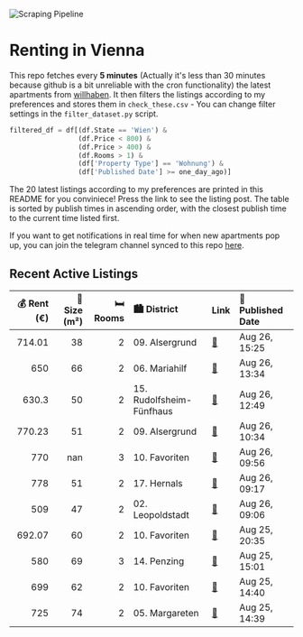 ![Scraping Pipeline](https://github.com/AthomsG/renting-in-vienna/actions/workflows/run_pipeline.yml/badge.svg)


# Renting in Vienna

This repo fetches every **5 minutes** (Actually it's less than 30 minutes because github is a bit unreliable with the cron functionality) the latest apartments from [willhaben](https://www.willhaben.at/).
It then filters the listings according to my preferences and stores them in `check_these.csv` - You can change filter settings in the `filter_dataset.py` script.

```python
filtered_df = df[(df.State == 'Wien') & 
                 (df.Price < 800) &
                 (df.Price > 400) &
                 (df.Rooms > 1) &
                 (df['Property Type'] == 'Wohnung') &
                 (df['Published Date'] >= one_day_ago)]
```

The 20 latest listings according to my preferences are printed in this README for you conviniece! Press the link to see the listing post.
The table is sorted by publish times in ascending order, with the closest publish time to the current time listed first.

If you want to get notifications in real time for when new apartments pop up, you can join the telegram channel synced to this repo [here](https://t.me/+1HPAYOf5BSsyNTlk).

## Recent Active Listings

|   💰 Rent (€) |   📏 Size (m²) |   🛏️ Rooms | 🏙️ District              | Link                                                                                                                                                                                                                                                                     | 📅 Published Date   |
|-------------:|--------------:|-----------:|:-------------------------|:-------------------------------------------------------------------------------------------------------------------------------------------------------------------------------------------------------------------------------------------------------------------------|:-------------------|
|       714.01 |            38 |          2 | 09. Alsergrund           | [🔗](https://www.willhaben.at/iad/immobilien/d/mietwohnungen/wien/wien-1090-alsergrund/neu%21-ideale-2-zimmerwohnung-im-herzen-des-9.-bezirks%21-2136086293/)                                                                                                             | Aug 26, 15:25      |
|       650    |            66 |          2 | 06. Mariahilf            | [🔗](https://www.willhaben.at/iad/immobilien/d/mietwohnungen/wien/wien-1060-mariahilf/65m2-n%C3%A4he-mariahilferstra%C3%9Fe-%28vormerkschein-wiener-wohnen%29-u-bahn-u2-u3-&-u4-1746488452/)                                                                              | Aug 26, 13:34      |
|       630.3  |            50 |          2 | 15. Rudolfsheim-Fünfhaus | [🔗](https://www.willhaben.at/iad/immobilien/d/mietwohnungen/wien/wien-1150-rudolfsheim-f%C3%BCnfhaus/moderne-2-zimmer-wohnung-mit-perfekter-infrastruktur-943814648/)                                                                                                    | Aug 26, 12:49      |
|       770.23 |            51 |          2 | 09. Alsergrund           | [🔗](https://www.willhaben.at/iad/immobilien/d/mietwohnungen/wien/wien-1090-alsergrund/2-zimmer-wohnung-im-9.-bezirk---fair-wohnen-1308551489/)                                                                                                                           | Aug 26, 10:34      |
|       770    |           nan |          3 | 10. Favoriten            | [🔗](https://www.willhaben.at/iad/immobilien/d/mietwohnungen/wien/wien-1100-favoriten/modernes-wohn--und-gesch%C3%A4ftshaus-1813514366/)                                                                                                                                  | Aug 26, 09:56      |
|       778    |            51 |          2 | 17. Hernals              | [🔗](https://www.willhaben.at/iad/immobilien/d/mietwohnungen/wien/wien-1170-hernals/wundersch%C3%B6ne-2-zimmer-wohnung-zu-vermieten-2038635492/)                                                                                                                          | Aug 26, 09:17      |
|       509    |            47 |          2 | 02. Leopoldstadt         | [🔗](https://www.willhaben.at/iad/immobilien/d/mietwohnungen/wien/wien-1020-leopoldstadt/direktvergabe-gemeindewohnung-vormerkschein-stichtag-31.5.2025-2046776653/)                                                                                                      | Aug 26, 09:06      |
|       692.07 |            60 |          2 | 10. Favoriten            | [🔗](https://www.willhaben.at/iad/immobilien/d/mietwohnungen/wien/wien-1100-favoriten/2-zimmerwohnung-in-der-gudrunstrasse-n%C3%A4he-u1-1915557035/)                                                                                                                      | Aug 25, 20:35      |
|       580    |            69 |          3 | 14. Penzing              | [🔗](https://www.willhaben.at/iad/immobilien/d/mietwohnungen/wien/wien-1140-penzing/direktvergabe:-sch%C3%B6ne-gemeindewohnung-in-14-bezirk-wichtig-vormerkschein-1349613914/)                                                                                            | Aug 25, 15:01      |
|       699    |            62 |          2 | 10. Favoriten            | [🔗](https://www.willhaben.at/iad/immobilien/d/mietwohnungen/wien/wien-1100-favoriten/sch%C3%B6n-sanierte-2-zimmer-wohnung-mit-neuer-k%C3%BCche-in-%2A1100-wien%2A-1465592581/)                                                                                           | Aug 25, 14:40      |
|       725    |            74 |          2 | 05. Margareten           | [🔗](https://www.willhaben.at/iad/immobilien/d/mietwohnungen/wien/wien-1050-margareten/%2A%2Af%C3%BCr-sportliche---4.-stock-ohne-aufzug%2A%2A-liebevolle-2-zimmer-wohnung-in-ausgezeichneter-lage-direkt-auf-der-wiedner-hauptstra%C3%9Fe-in-%2A1050-wien%2A-1739823707/) | Aug 25, 14:39      |
